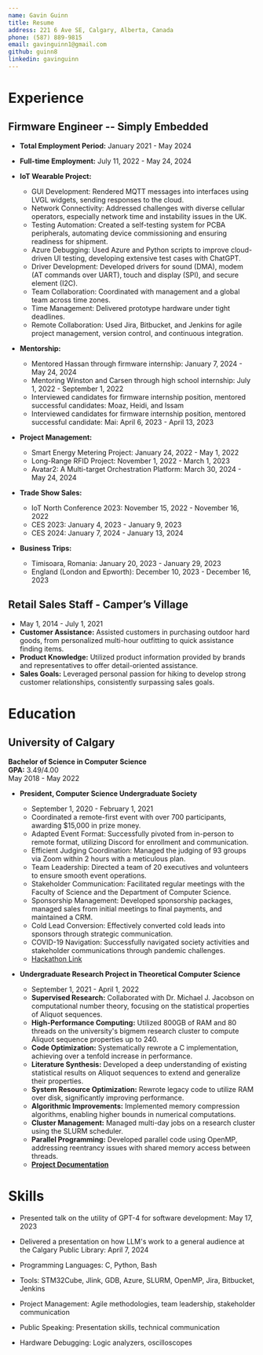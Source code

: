 ```yaml
---
name: Gavin Guinn
title: Resume
address: 221 6 Ave SE, Calgary, Alberta, Canada
phone: (587) 889-9815
email: gavinguinn1@gmail.com
github: guinn8
linkedin: gavinguinn
---
```


# Experience
## Firmware Engineer -- Simply Embedded
- **Total Employment Period:** January 2021 - May 2024
- **Full-time Employment:** July 11, 2022 - May 24, 2024
- **IoT Wearable Project:**
  - GUI Development: Rendered MQTT messages into interfaces using LVGL widgets, sending responses to the cloud.
  - Network Connectivity: Addressed challenges with diverse cellular operators, especially network time and instability issues in the UK.
  - Testing Automation: Created a self-testing system for PCBA peripherals, automating device commissioning and ensuring readiness for shipment.
  - Azure Debugging: Used Azure and Python scripts to improve cloud-driven UI testing, developing extensive test cases with ChatGPT.
  - Driver Development: Developed drivers for sound (DMA), modem (AT commands over UART), touch and display (SPI), and secure element (I2C).
  - Team Collaboration: Coordinated with management and a global team across time zones.
  - Time Management: Delivered prototype hardware under tight deadlines.
  - Remote Collaboration: Used Jira, Bitbucket, and Jenkins for agile project management, version control, and continuous integration.

- **Mentorship:**
  - Mentored Hassan through firmware internship: January 7, 2024 - May 24, 2024
  - Mentoring Winston and Carsen through high school internship: July 1, 2022 - September 1, 2022
  - Interviewed candidates for firmware internship position, mentored successful candidates: Moaz, Heidi, and Issam
  - Interviewed candidates for firmware internship position, mentored successful candidate: Mai: April 6, 2023 - April 13, 2023

- **Project Management:**
  - Smart Energy Metering Project: January 24, 2022 - May 1, 2022
  - Long-Range RFID Project: November 1, 2022 - March 1, 2023
  - Avatar2: A Multi-target Orchestration Platform: March 30, 2024 - May 24, 2024

- **Trade Show Sales:**
  - IoT North Conference 2023: November 15, 2022 - November 16, 2022
  - CES 2023: January 4, 2023 - January 9, 2023
  - CES 2024: January 7, 2024 - January 13, 2024

- **Business Trips:**
  - Timisoara, Romania: January 20, 2023 - January 29, 2023
  - England (London and Epworth): December 10, 2023 - December 16, 2023

## Retail Sales Staff - Camper’s Village
- May 1, 2014 - July 1, 2021
- **Customer Assistance:** Assisted customers in purchasing outdoor hard goods, from personalized multi-hour outfitting to quick assistance finding items.
- **Product Knowledge:** Utilized product information provided by brands and representatives to offer detail-oriented assistance.
- **Sales Goals:** Leveraged personal passion for hiking to develop strong customer relationships, consistently surpassing sales goals.


# Education

## University of Calgary
**Bachelor of Science in Computer Science**  
**GPA:** 3.49/4.00  
May 2018 - May 2022

- **President, Computer Science Undergraduate Society**  
  - September 1, 2020 - February 1, 2021
  - Coordinated a remote-first event with over 700 participants, awarding $15,000 in prize money.
  - Adapted Event Format: Successfully pivoted from in-person to remote format, utilizing Discord for enrollment and communication.
  - Efficient Judging Coordination: Managed the judging of 93 groups via Zoom within 2 hours with a meticulous plan.
  - Team Leadership: Directed a team of 20 executives and volunteers to ensure smooth event operations.
  - Stakeholder Communication: Facilitated regular meetings with the Faculty of Science and the Department of Computer Science.
  - Sponsorship Management: Developed sponsorship packages, managed sales from initial meetings to final payments, and maintained a CRM.
  - Cold Lead Conversion: Effectively converted cold leads into sponsors through strategic communication.
  - COVID-19 Navigation: Successfully navigated society activities and stakeholder communications through pandemic challenges.
  - [Hackathon Link](https://calgary-hacks-2021.devpost.com/)

- **Undergraduate Research Project in Theoretical Computer Science**
  - September 1, 2021 - April 1, 2022
  - **Supervised Research:** Collaborated with Dr. Michael J. Jacobson on computational number theory, focusing on the statistical properties of Aliquot sequences.
  - **High-Performance Computing:** Utilized 800GB of RAM and 80 threads on the university's bigmem research cluster to compute Aliquot sequence properties up to 240.
  - **Code Optimization:** Systematically rewrote a C implementation, achieving over a tenfold increase in performance.
  - **Literature Synthesis:** Developed a deep understanding of existing statistical results on Aliquot sequences to extend and generalize their properties.
  - **System Resource Optimization:** Rewrote legacy code to utilize RAM over disk, significantly improving performance.
  - **Algorithmic Improvements:** Implemented memory compression algorithms, enabling higher bounds in numerical computations.
  - **Cluster Management:** Managed multi-day jobs on a research cluster using the SLURM scheduler.
  - **Parallel Programming:** Developed parallel code using OpenMP, addressing reentrancy issues with shared memory access between threads.
  - **[Project Documentation](https://guinn8.github.io/aliquot/html/index.html)**



# Skills
  - Presented talk on the utility of GPT-4 for software development: May 17, 2023
  - Delivered a presentation on how LLM's work to a general audience at the Calgary Public Library: April 7, 2024

- Programming Languages: C, Python, Bash
- Tools: STM32Cube, Jlink, GDB, Azure, SLURM, OpenMP, Jira, Bitbucket, Jenkins
- Project Management: Agile methodologies, team leadership, stakeholder communication
- Public Speaking: Presentation skills, technical communication
- Hardware Debugging: Logic analyzers, oscilloscopes

